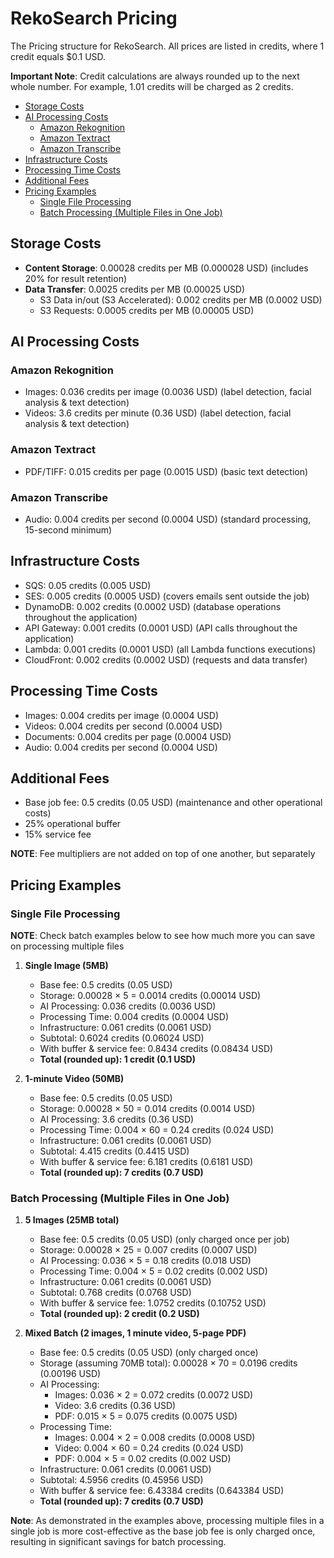 # RekoSearch Pricing

The Pricing structure for RekoSearch.
All prices are listed in credits, where 1 credit equals $0.1 USD.

**Important Note**: Credit calculations are always rounded up to the next
whole number. For example, 1.01 credits will be charged as 2 credits.

<!--toc:start-->

- [Storage Costs](#storage-costs)
- [AI Processing Costs](#ai-processing-costs)
  - [Amazon Rekognition](#amazon-rekognition)
  - [Amazon Textract](#amazon-textract)
  - [Amazon Transcribe](#amazon-transcribe)
- [Infrastructure Costs](#infrastructure-costs)
- [Processing Time Costs](#processing-time-costs)
- [Additional Fees](#additional-fees)
- [Pricing Examples](#pricing-examples)
  - [Single File Processing](#single-file-processing)
  - [Batch Processing (Multiple Files in One Job)](#batch-processing-multiple-files-in-one-job)
  <!--toc:end-->

## Storage Costs

- **Content Storage**: 0.00028 credits per MB (0.000028 USD)
  (includes 20% for result retention)
- **Data Transfer**: 0.0025 credits per MB (0.00025 USD)
  - S3 Data in/out (S3 Accelerated): 0.002 credits per MB (0.0002 USD)
  - S3 Requests: 0.0005 credits per MB (0.00005 USD)

## AI Processing Costs

### Amazon Rekognition

- Images: 0.036 credits per image (0.0036 USD) (label detection,
  facial analysis & text detection)
- Videos: 3.6 credits per minute (0.36 USD) (label detection,
  facial analysis & text detection)

### Amazon Textract

- PDF/TIFF: 0.015 credits per page (0.0015 USD) (basic text detection)

### Amazon Transcribe

- Audio: 0.004 credits per second (0.0004 USD) (standard processing, 15-second minimum)

## Infrastructure Costs

- SQS: 0.05 credits (0.005 USD)
- SES: 0.005 credits (0.0005 USD) (covers emails sent outside the job)
- DynamoDB: 0.002 credits (0.0002 USD) (database operations throughout the application)
- API Gateway: 0.001 credits (0.0001 USD) (API calls throughout the application)
- Lambda: 0.001 credits (0.0001 USD) (all Lambda functions executions)
- CloudFront: 0.002 credits (0.0002 USD) (requests and data transfer)

## Processing Time Costs

- Images: 0.004 credits per image (0.0004 USD)
- Videos: 0.004 credits per second (0.0004 USD)
- Documents: 0.004 credits per page (0.0004 USD)
- Audio: 0.004 credits per second (0.0004 USD)

## Additional Fees

- Base job fee: 0.5 credits (0.05 USD) (maintenance and other operational costs)
- 25% operational buffer
- 15% service fee

**NOTE**: Fee multipliers are not added on top of one another, but separately

## Pricing Examples

### Single File Processing

**NOTE**: Check batch examples below to see how much more
you can save on processing multiple files

1. **Single Image (5MB)**

   - Base fee: 0.5 credits (0.05 USD)
   - Storage: 0.00028 × 5 = 0.0014 credits (0.00014 USD)
   - AI Processing: 0.036 credits (0.0036 USD)
   - Processing Time: 0.004 credits (0.0004 USD)
   - Infrastructure: 0.061 credits (0.0061 USD)
   - Subtotal: 0.6024 credits (0.06024 USD)
   - With buffer & service fee: 0.8434 credits (0.08434 USD)
   - **Total (rounded up): 1 credit (0.1 USD)**

2. **1-minute Video (50MB)**
   - Base fee: 0.5 credits (0.05 USD)
   - Storage: 0.00028 × 50 = 0.014 credits (0.0014 USD)
   - AI Processing: 3.6 credits (0.36 USD)
   - Processing Time: 0.004 × 60 = 0.24 credits (0.024 USD)
   - Infrastructure: 0.061 credits (0.0061 USD)
   - Subtotal: 4.415 credits (0.4415 USD)
   - With buffer & service fee: 6.181 credits (0.6181 USD)
   - **Total (rounded up): 7 credits (0.7 USD)**

### Batch Processing (Multiple Files in One Job)

1. **5 Images (25MB total)**

   - Base fee: 0.5 credits (0.05 USD) (only charged once per job)
   - Storage: 0.00028 × 25 = 0.007 credits (0.0007 USD)
   - AI Processing: 0.036 × 5 = 0.18 credits (0.018 USD)
   - Processing Time: 0.004 × 5 = 0.02 credits (0.002 USD)
   - Infrastructure: 0.061 credits (0.0061 USD)
   - Subtotal: 0.768 credits (0.0768 USD)
   - With buffer & service fee: 1.0752 credits (0.10752 USD)
   - **Total (rounded up): 2 credit (0.2 USD)**

2. **Mixed Batch (2 images, 1 minute video, 5-page PDF)**
   - Base fee: 0.5 credits (0.05 USD) (only charged once)
   - Storage (assuming 70MB total): 0.00028 × 70 = 0.0196 credits (0.00196 USD)
   - AI Processing:
     - Images: 0.036 × 2 = 0.072 credits (0.0072 USD)
     - Video: 3.6 credits (0.36 USD)
     - PDF: 0.015 × 5 = 0.075 credits (0.0075 USD)
   - Processing Time:
     - Images: 0.004 × 2 = 0.008 credits (0.0008 USD)
     - Video: 0.004 × 60 = 0.24 credits (0.024 USD)
     - PDF: 0.004 × 5 = 0.02 credits (0.002 USD)
   - Infrastructure: 0.061 credits (0.0061 USD)
   - Subtotal: 4.5956 credits (0.45956 USD)
   - With buffer & service fee: 6.43384 credits (0.643384 USD)
   - **Total (rounded up): 7 credits (0.7 USD)**

**Note**: As demonstrated in the examples above, processing multiple files
in a single job is more cost-effective as the base job fee is only charged once,
resulting in significant savings for batch processing.
